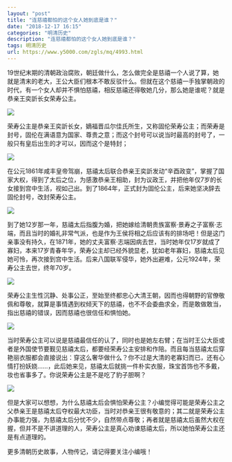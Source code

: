 ```yaml
---
layout: "post"
title: "连慈禧都怕的这个女人她到底是谁？"
date: "2018-12-17 16:15"
categories: "明清历史"
description: "连慈禧都怕的这个女人她到底是谁？"
tags: 明清历史
url: https://www.y5000.com/zgls/mq/4993.html
---
```






19世纪末期的清朝政治腐败，朝廷做什么，怎么做完全是慈禧一个人说了算，她就是清末的老大，王公大臣们根本不敢反驳什么。但就在这个慈禧一手独掌朝政的时代，有一个女人却并不惧怕慈禧，相反慈禧还得敬她几分，那么她是谁呢？就是恭亲王奕訢长女荣寿公主。

![](https://img.y5000.com/uploads/allimg/161111/1141233394-0.jpg)

荣寿公主是恭亲王奕訢长女，嫡福晋瓜尔佳氏所生，又称固伦荣寿公主；而荣寿是封号，固伦在满语意为国家、尊贵之意；而这个封号可以说当时最高的封号了，一般只有皇后出生的才可以，因而这个是特封；

![](https://img.y5000.com/uploads/allimg/161111/11412311E-1.jpg)

在公元1861年咸丰皇帝驾崩，慈禧太后联合恭亲王奕訢发动“辛酉政变”，掌握了国家大权，得到了太后之位，为感激恭亲王相助，封为议政王，并把他年仅7岁的长女接到宫中生活，视如己出。到了1864年，正式封为固伦公主，后来她坚决辞去固伦封号，改封荣寿公主。

![](https://img.y5000.com/uploads/allimg/161111/114123F56-2.jpg)

到了她12岁那一年，慈禧太后指腹为婚，把她嫁给清朝贵族富察·景寿之子富察·志端，而且当时的婚礼非常气派，也是作为王侯将相之后应该有的排场吧！但是这门亲事没有持久，在1871年，她的丈夫富察·志端因病去世，当时她年仅17岁就成了寡妇，本来17岁青春年华，荣寿公主却已经外貌显老，犹如老年寡妇，慈禧太后见她可怜，再次接到宫中生活。后来八国联军侵华，她外出避难，公元1924年，荣寿公主去世，终年70岁。

![](https://img.y5000.com/uploads/allimg/161111/1141236096-3.jpg)

荣寿公主生性沉静、处事公正，至始至终都忠心大清王朝，因而也得朝野的官僚敬佩和尊敬，就算是事情遇到权倾天下的慈禧，也不不会委曲求全，而是敢做敢当，指出慈禧的错误，因而慈禧也很信任和惧怕她。

![](https://img.y5000.com/uploads/allimg/161111/114123K09-4.jpg)

当时荣寿公主可以说是慈禧最信任的认了，同时也是她左右臂；在当时王公大臣或者是外国使节要觐见慈禧太后，都要经荣寿公主安排和作陪。而且每当慈禧太后穿艳丽衣服都会直接说出：穿这么奢华做什么？你不过是大清的老寡妇而已，还有心情打扮妖娆……，此后她来见，慈禧太后就挑一件朴实衣服，珠宝首饰也不多戴，妆也省事多了。你说荣寿公主是不是吃了豹子胆啊？

![](https://img.y5000.com/uploads/allimg/161111/8-161111113222W8.jpg)

但是大家可以想想，为什么慈禧太后会惧怕荣寿公主？小编觉得可能是荣寿公主之父恭亲王是慈禧太后夺权最大功臣，当时对恭亲王很有敬意的；其二就是荣寿公主办事能力强，为慈禧太后分忧不少，自然带点尊敬；再者就是慈禧太后虽然大权在握，但并不是不讲道理的人，荣寿公主是真心劝谏慈禧太后，所以她怕荣寿公主还是有点道理的。

更多清朝历史故事，人物传记，请记得要关注小编哦！

